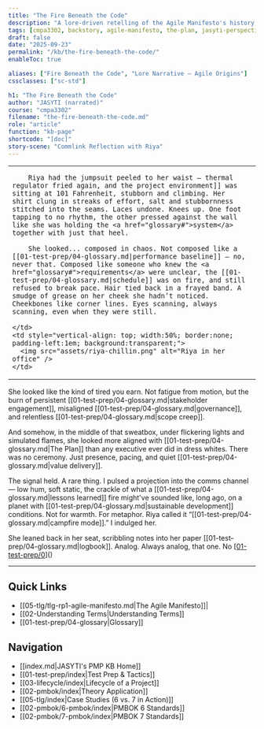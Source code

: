 ```yaml
---
title: "The Fire Beneath the Code"
description: "A lore-driven retelling of the Agile Manifesto's history, told by JASYTI — part myth, part memory, all Plan."
tags: [cmpa3302, backstory, agile-manifesto, the-plan, jasyti-perspective, lore-narrative, manifesto-origins, "filename:the-fire-beneath-the-code.md"]
draft: false
date: "2025-09-23"
permalink: "/kb/the-fire-beneath-the-code/"
enableToc: true

aliases: ["Fire Beneath the Code", "Lore Narrative — Agile Origins"]
cssclasses: ["sc-std"]

h1: "The Fire Beneath the Code"
author: "JASYTI (narrated)"
course: "cmpa3302"
filename: "the-fire-beneath-the-code.md"
role: "article"
function: "kb-page"
shortcode: "[doc]"
story-scene: "Commlink Reflection with Riya"
---
```



<table style="border-collapse: collapse; border: none; width:100%;">
  <tr>
    <td style="vertical-align: top; width:50%; border:none; padding-right:1em; color:inherit; background:transparent;">

		Riya had the jumpsuit peeled to her waist — thermal regulator fried again, and the project environment]] was sitting at 101 Fahrenheit, stubborn and climbing. Her shirt clung in streaks of effort, salt and stubbornness stitched into the seams. Laces undone. Knees up. One foot tapping to no rhythm, the other pressed against the wall like she was holding the <a href="glossary#">system</a>  together with just that heel.
      
        She looked... composed in chaos. Not composed like a [[01-test-prep/04-glossary.md|performance baseline]] — no, never that. Composed like someone who knew the <a href="glossary#">requirements</a> were unclear, the [[01-test-prep/04-glossary.md|schedule]] was on fire, and still refused to break pace. Hair tied back in a frayed band. A smudge of grease on her cheek she hadn’t noticed. Cheekbones like corner lines. Eyes scanning, always scanning, even when they were still.
      
    </td>
    <td style="vertical-align: top; width:50%; border:none; padding-left:1em; background:transparent;">
      <img src="assets/riya-chillin.png" alt="Riya in her office" />
    </td>
  </tr>
</table>She looked like the kind of tired you earn. Not fatigue from motion, but the burn of persistent [[01-test-prep/04-glossary.md|stakeholder engagement]], misaligned [[01-test-prep/04-glossary.md|governance]], and relentless [[01-test-prep/04-glossary.md|scope creep]].

And somehow, in the middle of that sweatbox, under flickering lights and simulated flames, she looked more aligned with [[01-test-prep/04-glossary.md|The Plan]] than any executive ever did in dress whites. There was no ceremony. Just presence, pacing, and quiet [[01-test-prep/04-glossary.md|value delivery]].

The signal held. A rare thing. I pulsed a projection into the comms channel — low hum, soft static, the crackle of what a [[01-test-prep/04-glossary.md|lessons learned]] fire might've sounded like, long ago, on a planet with [[01-test-prep/04-glossary.md|sustainable development]] conditions. Not for warmth. For metaphor. Riya called it “[[01-test-prep/04-glossary.md|campfire mode]].” I indulged her.

She leaned back in her seat, scribbling notes into her paper [[01-test-prep/04-glossary.md|logbook]]. Analog. Always analog, that one. No [[01-test-prep/0]()]()

---
## Quick Links
- [[05-tlg/tlg-rp1-agile-manifesto.md|The Agile Manifesto]]|
- [[02-Understanding Terms|Understanding Terms]]
- [[01-test-prep/04-glossary|Glossary]]
## Navigation
- [[index.md|JASYTI's PMP KB Home]]
- [[01-test-prep/index|Test Prep & Tactics]]
- [[03-lifecycle/index|Lifecycle of a Project]]
- [[02-pmbok/index|Theory Application]]
- [[05-tlg/index|Case Studies (6 vs. 7 in Action)]]
- [[02-pmbok/6-pmbok/index|PMBOK 6 Standards]]
- [[02-pmbok/7-pmbok/index|PMBOK 7 Standards]]

